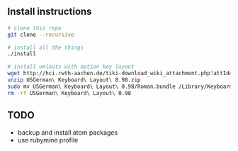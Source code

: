 ## Install instructions

```sh
# clone this repo
git clone --recursive

# install all the things
./install

# install umlauts with option key layout
wget http://hci.rwth-aachen.de/tiki-download_wiki_attachment.php?attId=793&page=USGermanKeyboard
unzip USGerman\ Keyboard\ Layout\ 0.98.zip
sudo mv USGerman\ Keyboard\ Layout\ 0.98/Roman.bundle /Library/Keyboard\ Layouts/
rm -rf USGerman\ Keyboard\ Layout\ 0.98
```

## TODO

* backup and install atom packages
* use rubymine profile
